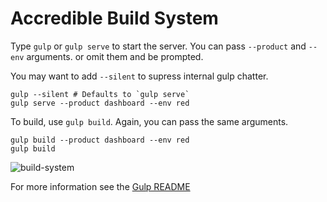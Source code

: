 # Accredible Build System

Type `gulp` or `gulp serve` to start the server. You can pass `--product` and `--env` arguments. or omit them and be prompted.

You may want to add `--silent` to supress internal gulp chatter.

```shell
gulp --silent # Defaults to `gulp serve`
gulp serve --product dashboard --env red
```

To build, use `gulp build`. Again, you can pass the same arguments.

```shell
gulp build --product dashboard --env red
gulp build
```

![build-system](https://user-images.githubusercontent.com/46879/29873216-7976ba40-8d8a-11e7-8ab6-fc63882a597d.gif)

For more information see the [Gulp README](/gulp)
